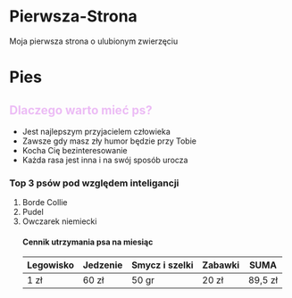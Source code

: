 # Pierwsza-Strona
Moja pierwsza strona o ulubionym zwierzęciu
<h1>Pies</h1>
<h2> Dlaczego warto mieć ps? </h2>
<ul>
  <li>Jest najlepszym przyjacielem człowieka </li>
  <li>Zawsze gdy masz zły humor będzie przy Tobie </li>
  <li>Kocha Cię bezinteresowanie </li>
  <li>Każda rasa jest inna i na swój sposób urocza </li>
    </ul>
    <h3> Top 3 psów pod względem inteligancji </h3>
    <ol>
  <li>Borde Collie </li>
  <img = src"https://www.google.pl/url?sa=i&url=https%3A%2F%2Fpl.point.pet%2Fborder-collie%2F&psig=AOvVaw0HaVXv2zM9ToK2qbIgYs_T&ust=1591629008366000&source=images&cd=vfe&ved=0CAIQjRxqFwoTCNir36j-7-kCFQAAAAAdAAAAABAE">
  <li>Pudel </li>
  <img = src "https://static.fajnyzwierzak.pl/media/uploads/media_image/original/wpis/448/pudel-miniaturka.jpg">
  <li>Owczarek niemiecki </li>
  <img = src "https://www.google.pl/imgres?imgurl=https%3A%2F%2Fwww.josera.pl%2Fmedia%2Fmagefan_blog%2Fowczarek_niemiecki_1.jpg&imgrefurl=https%3A%2F%2Fwww.josera.pl%2Fporadnik%2Fwiedza-o-psach%2Fowczarek-niemiecki%2520.html&tbnid=FZ8f5-EO0Og6nM&vet=12ahUKEwit0uud_-_pAhWNvSoKHcA1B6MQMygCegUIARC0AQ..i&docid=aO9zb8XvvqZhyM&w=1280&h=856&q=owczarek%20niemicki%20&ved=2ahUKEwit0uud_-_pAhWNvSoKHcA1B6MQMygCegUIARC0AQ> 
       <h4>Cennik utrzymania psa na miesiąc</h4>
       <table>
  <thead>
    <tr>
      <th>Legowisko</th>
      <th>Jedzenie </th>
      <th>Smycz i szelki </th>
      <th> Zabawki </th>
              <th>SUMA </th>
              </tr>
              </thead>
              <tbody>
              <tr>
              <td>1 zł</td>
              <td> 60 zł </td>
              <td> 50 gr </td>
              <td> 20 zł </td>
              <td> 89,5 zł </td> 
              <style>
              h2 {
              color:rgb(236, 188, 245)} </style>

      
        
